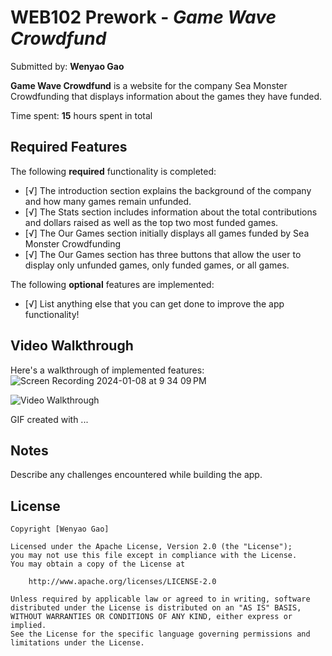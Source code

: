 # WEB102 Prework - *Game Wave Crowdfund*

Submitted by: **Wenyao Gao**

**Game Wave Crowdfund** is a website for the company Sea Monster Crowdfunding that displays information about the games they have funded.

Time spent: **15** hours spent in total

## Required Features

The following **required** functionality is completed:

* [√] The introduction section explains the background of the company and how many games remain unfunded.
* [√] The Stats section includes information about the total contributions and dollars raised as well as the top two most funded games.
* [√] The Our Games section initially displays all games funded by Sea Monster Crowdfunding
* [√] The Our Games section has three buttons that allow the user to display only unfunded games, only funded games, or all games.

The following **optional** features are implemented:

* [√] List anything else that you can get done to improve the app functionality!

## Video Walkthrough

Here's a walkthrough of implemented features:
![Screen Recording 2024-01-08 at 9 34 09 PM](https://github.com/FrogInDizzy/web102_prework/assets/105094497/48e68183-6885-4415-9e0d-c89fa809cc35)


<img src='http://i.imgur.com/link/to/your/gif/file.gif' title='Video Walkthrough' width='' alt='Video Walkthrough' />

<!-- Replace this with whatever GIF tool you used! -->
GIF created with ...  
<!-- Recommended tools:
[Kap](https://getkap.co/) for macOS
[ScreenToGif](https://www.screentogif.com/) for Windows
[peek](https://github.com/phw/peek) for Linux. -->

## Notes

Describe any challenges encountered while building the app.

## License

    Copyright [Wenyao Gao]

    Licensed under the Apache License, Version 2.0 (the "License");
    you may not use this file except in compliance with the License.
    You may obtain a copy of the License at

        http://www.apache.org/licenses/LICENSE-2.0

    Unless required by applicable law or agreed to in writing, software
    distributed under the License is distributed on an "AS IS" BASIS,
    WITHOUT WARRANTIES OR CONDITIONS OF ANY KIND, either express or implied.
    See the License for the specific language governing permissions and
    limitations under the License.
